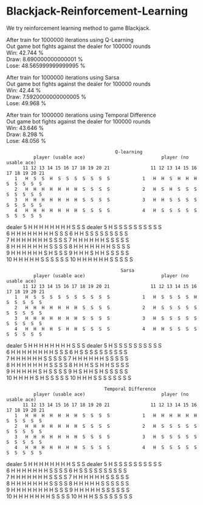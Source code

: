 # Blackjack-Reinforcement-Learning

We try reinforcement learning method to game Blackjack. 




After train for  1000000  iterations using Q-Learning\
Out game bot fights against the dealer for  100000  rounds\
Win:  42.744 %\
Draw:  8.690000000000001 %\
Lose:  48.565999999999995 %

After train for  1000000  iterations using Sarsa\
Out game bot fights against the dealer for  100000  rounds\
Win:  42.44 %\
Draw:  7.5920000000000005 %\
Lose:  49.968 %

After train for  1000000  iterations using Temporal Difference\
Out game bot fights against the dealer for  100000  rounds\
Win:  43.646 %\
Draw:  8.298 %\
Lose:  48.056 %

                                            Q-learning
              player (usable ace)                            player (no usable ace)    
          11 12 13 14 15 16 17 18 19 20 21               11 12 13 14 15 16 17 18 19 20 21 
       1   H  S  S  H  S  S  S  S  S  S  S            1   H  H  S  H  H  H  S  S  S  S  S 
       2   H  H  H  H  H  H  H  S  S  S  S            2   H  S  H  S  S  S  S  S  S  S  S  
       3   H  H  H  H  H  H  H  S  S  S  S            3   H  H  S  S  S  S  S  S  S  S  S  
       4   H  H  H  H  H  H  H  S  S  S  S            4   H  S  S  S  S  S  S  S  S  S  S  
dealer 5   H  H  H  H  H  H  H  H  S  S  S     dealer 5   H  S  S  S  S  S  S  S  S  S  S  
       6   H  H  H  H  H  H  H  H  S  S  S            6   H  H  S  S  S  S  S  S  S  S  S  
       7   H  H  H  H  H  H  H  S  S  S  S            7   H  H  H  H  H  H  S  S  S  S  S  
       8   H  H  H  H  H  H  H  S  S  S  S            8   H  H  H  H  H  H  H  S  S  S  S  
       9   H  H  H  H  H  H  S  H  S  S  S            9   H  H  H  S  H  H  S  S  S  S  S  
      10   H  H  H  H  H  S  S  S  S  S  S           10   H  H  H  H  H  H  S  S  S  S  S  

                                              Sarsa
              player (usable ace)                            player (no usable ace)    
          11 12 13 14 15 16 17 18 19 20 21               11 12 13 14 15 16 17 18 19 20 21 
       1   H  S  S  S  S  S  S  S  S  S  S            1   H  S  S  S  S  H  S  S  S  S  S  
       2   H  H  H  H  H  H  H  S  S  S  S            2   H  S  S  S  S  S  S  S  S  S  S  
       3   H  H  H  H  H  H  H  S  S  S  S            3   H  S  S  S  S  S  S  S  S  S  S  
       4   H  H  H  H  S  H  H  S  S  S  S            4   H  H  S  S  S  S  S  S  S  S  S  
dealer 5   H  H  H  H  H  H  H  H  S  S  S     dealer 5   H  S  S  S  S  S  S  S  S  S  S  
       6   H  H  H  H  H  H  H  H  S  S  S            6   H  S  S  S  S  S  S  S  S  S  S  
       7   H  H  H  H  H  H  S  S  S  S  S            7   H  H  H  H  H  H  S  S  S  S  S  
       8   H  H  H  H  H  H  H  S  S  S  S            8   H  H  H  S  S  H  H  S  S  S  S  
       9   H  H  H  H  H  S  H  S  S  S  S            9   H  S  H  H  S  H  S  S  S  S  S  
      10   H  H  H  H  S  H  S  S  S  S  S           10   H  H  H  S  S  S  S  S  S  S  S  

                                        Temporal Difference
              player (usable ace)                            player (no usable ace)    
          11 12 13 14 15 16 17 18 19 20 21               11 12 13 14 15 16 17 18 19 20 21 
       1   H  H  H  H  H  H  H  S  S  S  S            1   H  H  H  H  H  H  S  S  S  S  S  
       2   H  H  H  H  H  H  H  S  S  S  S            2   H  S  S  S  S  S  S  S  S  S  S  
       3   H  H  H  H  H  H  H  S  S  S  S            3   H  S  S  S  S  S  S  S  S  S  S  
       4   H  H  H  H  H  H  H  S  S  S  S            4   H  S  S  S  S  S  S  S  S  S  S  
dealer 5   H  H  H  H  H  H  H  H  S  S  S     dealer 5   H  S  S  S  S  S  S  S  S  S  S  
       6   H  H  H  H  H  H  H  S  S  S  S            6   H  S  S  S  S  S  S  S  S  S  S  
       7   H  H  H  H  H  H  H  S  S  S  S            7   H  H  H  H  H  H  S  S  S  S  S  
       8   H  H  H  H  H  H  H  S  S  S  S            8   H  H  H  H  H  S  S  S  S  S  S  
       9   H  H  H  H  H  H  H  H  S  S  S            9   H  H  H  H  H  S  S  S  S  S  S  
      10   H  H  H  H  H  H  H  S  S  S  S           10   H  H  H  S  S  S  S  S  S  S  S  
      
      
